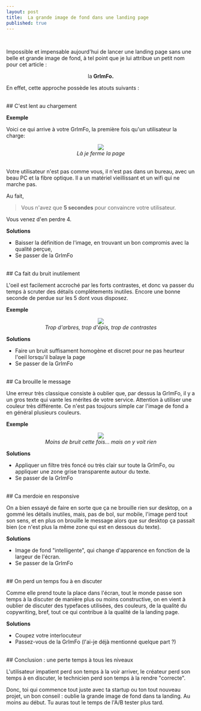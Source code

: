 ```yaml
---
layout: post
title:  La grande image de fond dans une landing page
published: true
---
```

<br>

Impossible et impensable aujourd'hui de lancer une landing page sans une belle et grande image de fond, à tel point que je lui attribue un petit nom pour cet article :

<div style="text-align:center">
  la<span style="font-weight:bold"> GrImFo.</span>
</div>

En effet, cette approche possède les atouts suivants :

<br>
## C'est lent au chargement

**Exemple**

Voici ce qui arrive à votre GrImFo, la première fois qu'un utilisateur la charge:

<div style="text-align:center">
  <figure>
  <img src ="http://res.cloudinary.com/toutuncafe/image/upload/v1444056873/grimfo/slow.gif" />
  <figcaption style="font-style:italic">Là je ferme la page</figcaption>
  </figure>
</div>


<br>
Votre utilisateur n'est pas comme vous, il n'est pas dans un bureau, avec un beau PC et la fibre optique. Il a un matériel vieillissant et un wifi qui ne marche pas.

Au fait,

> Vous n'avez que **5 secondes** pour convaincre votre utilisateur.

Vous venez d'en perdre 4.

**Solutions**

- Baisser la définition de l'image, en trouvant un bon compromis avec la qualité perçue,
- Se passer de la GrImFo

<br>
## Ca fait du bruit inutilement

L'oeil est facilement accroché par les forts contrastes, et donc va passer du temps à scruter des détails complètements inutiles. Encore une bonne seconde de perdue sur les 5 dont vous disposez.

**Exemple**

<div style="text-align:center">
  <figure>
  <img src ="http://res.cloudinary.com/toutuncafe/image/upload/v1444059177/grimfo/details.jpg" />
  <figcaption style="font-style:italic">Trop d'arbres, trop d'épis, trop de contrastes</figcaption>
  </figure>
</div>



**Solutions**

- Faire un bruit suffisament homogène et discret pour ne pas heurteur l'oeil lorsqu'il balaye la page
- Se passer de la GrImFo

<br>
## Ca brouille le message

Une erreur très classique consiste à oublier que, par dessus la GrImFo, il y a un gros texte qui vante les mérites de votre service. Attention à utiliser une couleur très différente. Ce n'est pas toujours simple car l'image de fond a en général plusieurs couleurs.

**Exemple**

<div style="text-align:center">
  <figure>
  <img src ="http://res.cloudinary.com/toutuncafe/image/upload/v1444059449/grimfo/manqueconstraste.jpg" />
  <figcaption style="font-style:italic">Moins de bruit cette fois... mais on y voit rien</figcaption>
  </figure>
</div>


**Solutions**

 - Appliquer un filtre très foncé ou très clair sur toute la GrImFo, ou appliquer une zone grise transparente autour du texte.
 - Se passer de la GrImFo

<br>
## Ca merdoie en responsive

On a bien essayé de faire en sorte que ça ne brouille rien sur desktop, on a gommé les détails inutiles, mais, pas de bol, sur mobile, l'image perd tout son sens, et en plus on brouille le message alors que sur desktop ça passait bien (ce n'est plus la même zone qui est en dessous du texte).

**Solutions**

 - Image de fond "intelligente", qui change d'apparence en fonction de la largeur de l'écran.
 - Se passer de la GrImFo

<br>
## On perd un temps fou à en discuter

Comme elle prend toute la place dans l'écran, tout le monde passe son temps à la discuter de manière plus ou moins constructive, on en vient à oublier de discuter des typefaces utilisées, des couleurs, de la qualité du copywriting, bref, tout ce qui contribue à la qualité de la landing page.

**Solutions**

 - Coupez votre interlocuteur
 - Passez-vous de la GrImFo (l'ai-je déjà mentionné quelque part ?)

<br>
## Conclusion : une perte temps à tous les niveaux

L'utilisateur impatient perd son temps à la voir arriver, le créateur perd son temps à en discuter, le technicien perd son temps à la rendre "correcte".

Donc, toi qui commence tout juste avec ta startup ou ton tout nouveau projet, un bon conseil : oublie la grande image de fond dans ta landing. Au moins au début. Tu auras tout le temps de l'A/B tester plus tard.
